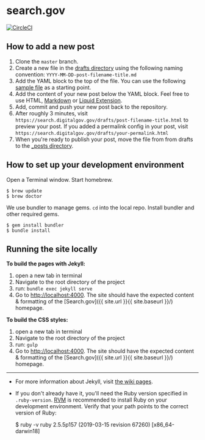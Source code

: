 # search.gov

[![CircleCI](https://circleci.com/gh/GSA/search.digitalgov.gov.svg?style=svg)](https://circleci.com/gh/GSA/search.digitalgov.gov)

## How to add a new post

1. Clone the `master` branch.
1. Create a new file in the [drafts directory](https://github.com/GSA/search.digitalgov.gov/tree/master/drafts)
   using the following naming convention: `YYYY-MM-DD-post-filename-title.md`
1. Add the YAML block to the top of the file.
   You can use the following [sample file](https://github.com/GSA/search.digitalgov.gov/tree/master/drafts/2014-03-05-sample.md) as a starting point.
1. Add the content of your new post below the YAML block.
   Feel free to use HTML,
   [Markdown](http://daringfireball.net/projects/markdown/syntax) or
   [Liquid Extension](https://github.com/mojombo/jekyll/wiki/Liquid-Extensions).
1. Add, commit and push your new post back to the repository.
1. After roughly 3 minutes, visit `https://search.digitalgov.gov/drafts/post-filename-title.html` to preview your post.
   If you added a permalink config in your post, visit `https://search.digitalgov.gov/drafts/your-permalink.html`
1. When you're ready to publish your post, move the file from from drafts to the [_posts directory](https://github.com/GSA/search.digitalgov.gov/tree/master/_posts).

## How to set up your development environment

Open a Terminal window. Start homebrew.

    $ brew update
    $ brew doctor

We use bundler to manage gems. `cd` into the local repo. Install bundler and other required gems.

    $ gem install bundler
    $ bundle install

## Running the site locally

**To build the pages with Jekyll:**
1. open a new tab in terminal
2. Navigate to the root directory of the project
3. run: `bundle exec jekyll serve`
4. Go to <http://localhost:4000>. The site should have the expected content & formatting of the [Search.gov]({{ site.url }}{{ site.baseurl }}/) homepage.

**To build the CSS styles:**
1. open a new tab in terminal
2. Navigate to the root directory of the project
3. run: `gulp`
4. Go to <http://localhost:4000>. The site should have the expected content & formatting of the [Search.gov]({{ site.url }}{{ site.baseurl }}/) homepage.



---

* For more information about Jekyll, visit [the wiki pages](https://github.com/mojombo/jekyll/wiki).
* If you don't already have it, you'll need the Ruby version specified in `.ruby-version`. [RVM](http://rvm.io) is recommended to install Ruby on your development environment. Verify that your path points to the correct version of Ruby:

    $ ruby -v
    ruby 2.5.5p157 (2019-03-15 revision 67260) [x86_64-darwin18]
